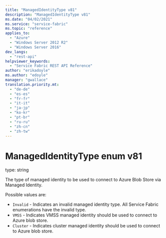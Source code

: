 ```yaml
---
title: "ManagedIdentityType v81"
description: "ManagedIdentityType v81"
ms.date: "04/02/2021"
ms.service: "service-fabric"
ms.topic: "reference"
applies_to: 
  - "Azure"
  - "Windows Server 2012 R2"
  - "Windows Server 2016"
dev_langs: 
  - "rest-api"
helpviewer_keywords: 
  - "Service Fabric REST API Reference"
author: "erikadoyle"
ms.author: "edoyle"
manager: "gwallace"
translation.priority.mt: 
  - "de-de"
  - "es-es"
  - "fr-fr"
  - "it-it"
  - "ja-jp"
  - "ko-kr"
  - "pt-br"
  - "ru-ru"
  - "zh-cn"
  - "zh-tw"
---
```

# ManagedIdentityType enum v81

type: string

The type of managed identity to be used to connect to Azure Blob Store via Managed Identity.


Possible values are: 

  - `Invalid` - Indicates an invalid managed identity type. All Service Fabric enumerations have the invalid type.
  - `VMSS` - Indicates VMSS managed identity should be used to connect to Azure blob store.
  - `Cluster` - Indicates cluster managed identity should be used to connect to Azure blob store.

